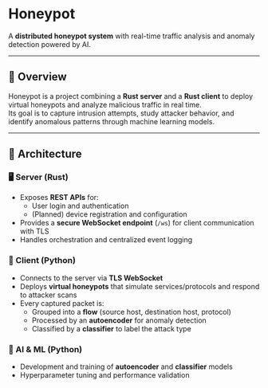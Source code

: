 # Honeypot

A **distributed honeypot system** with real-time traffic analysis and anomaly detection powered by AI.

---

## 📖 Overview

Honeypot is a project combining a **Rust server** and a **Rust client** to deploy virtual honeypots and analyze malicious traffic in real time.  
Its goal is to capture intrusion attempts, study attacker behavior, and identify anomalous patterns through machine learning models.

---

## 🧱 Architecture

### 🖥️ Server (Rust)

- Exposes **REST APIs** for:
  - User login and authentication
  - (Planned) device registration and configuration
- Provides a **secure WebSocket endpoint** (`/ws`) for client communication with TLS
- Handles orchestration and centralized event logging

### 📡 Client (Python)

- Connects to the server via **TLS WebSocket**
- Deploys **virtual honeypots** that simulate services/protocols and respond to attacker scans
- Every captured packet is:
  - Grouped into a **flow** (source host, destination host, protocol)
  - Processed by an **autoencoder** for anomaly detection
  - Classified by a **classifier** to label the attack type

### 🤖 AI & ML (Python)

- Development and training of **autoencoder** and **classifier** models
- Hyperparameter tuning and performance validation
